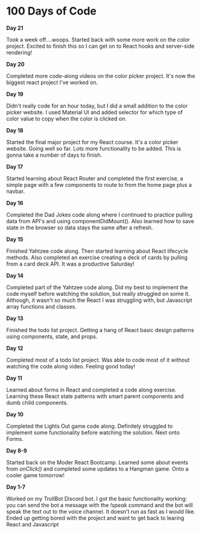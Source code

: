 # 100 Days of Code

<b>Day 21</b>
  <p>Took a week off....woops. Started back with some more work on the color project. Excited to finish this so I can get on to React hooks and server-side rendering!</p>

<b>Day 20</b>
  <p>Completed more code-along videos on the color picker project. It's now the biggest react project I've worked on.</p>

<b>Day 19</b>
  <p>Didn't really code for an hour today, but I did a small addition to the color picker website. I used Material UI and added selector for which type of color value to copy when the color is clicked on.</p>

<b>Day 18</b>
  <p>Started the final major project for my React course. It's a color picker website. Going well so far. Lots more functionality to be added. This is gonna take a number of days to finish.</p>

<b>Day 17</b>
  <p>Started learning about React Router and completed the first exercise, a simple page with a few components to route to from the home page plus a navbar.</p>

<b>Day 16</b>
  <p>Completed the Dad Jokes code along where I continued to practice pulling data from API's and using componentDidMount(). Also learned how to save state in the browser so data stays the same after a refresh.</p>

<b>Day 15</b>
  <p>Finished Yahtzee code along. Then started learning about React lifecycle methods. Also completed an exercise creating a deck of cards by pulling from a card deck API. It was a productive Saturday!</p>

<b>Day 14</b>
  <p>Completed part of the Yahtzee code along. Did my best to implement the code myself before watching the solution, but really struggled on some it. Although, it wasn't so much the React I was struggling with, but Javascript array functions and classes.</p>

<b>Day 13</b>
  <p>Finished the todo list project. Getting a hang of React basic design patterns using components, state, and props.</p>

<b>Day 12</b>
  <p>Completed most of a todo list project. Was able to code most of it without watching the code along video. Feeling good today!</p>

<b>Day 11</b>
  <p>Learned about forms in React and completed a code along exercise. Learning these React state patterns with smart parent components and dumb child components.</p>

<b>Day 10</b>
  <p>Completed the Lights Out game code along. Definitely struggled to implement some functionality before watching the solution. Next onto Forms.</p>

<b>Day 8-9</b>
  <p>Started back on the Moder React Bootcamp. Learned some about events from <em>onClick()</em> and completed some updates to a Hangman game. Onto a cooler game tomorrow!</p>

<b>Day 1-7</b>
  <p>Worked on my TrollBot Discord bot. I got the basic functionality working: you can send the bot a message with the <em>!speak</em> command and the bot will speak the text out to the voice channel. It doesn't run as fast as I would like. Ended up getting bored with the project and want to get back to learing React and Javascript</p>
